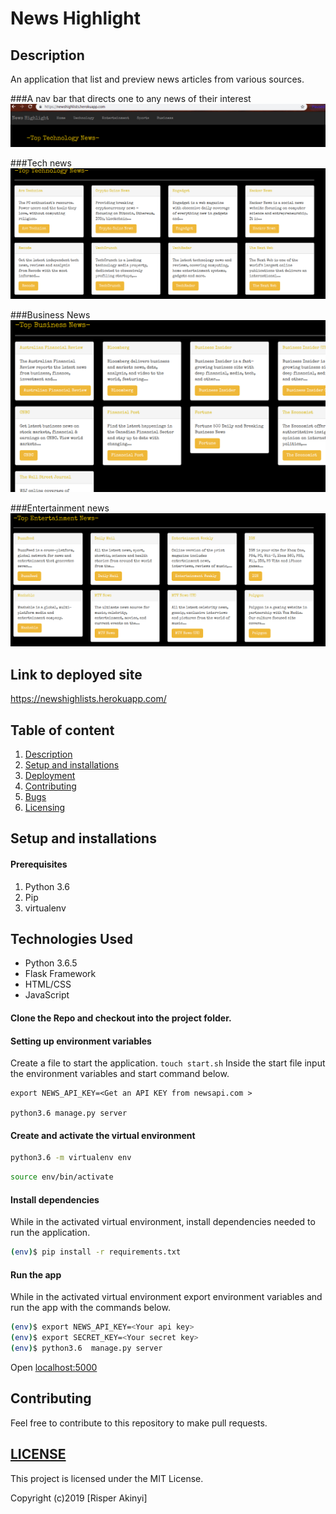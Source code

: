 # News Highlight

## Description
An application that list and preview news articles from various sources.
 
###A nav bar that directs one to any news of their interest
![Screenshot](app/static/images/nav.png)

###Tech news
![Screenshot](app/static/images/technews.png)

###Business News
![Screenshot](app/static/images/biz.png)

###Entertainment news
![Screenshot](app/static/images/ent.png)

## Link to deployed site
https://newshighlists.herokuapp.com/

## Table of content
1. [Description](#description)
2. [Setup and installations](#setup-and-installations)
3. [Deployment](#deployment)
4. [Contributing](#contributing)
5. [Bugs](#bugs)
6. [Licensing](#license)


## Setup and installations

#### Prerequisites
1. Python 3.6
2. Pip
3. virtualenv


## Technologies Used
* Python 3.6.5
* Flask Framework
* HTML/CSS
* JavaScript

#### Clone the Repo and checkout into the project folder.

#### Setting up environment variables
Create a file to start the application. `touch start.sh`
Inside the start file  input the environment variables and start command below.
```
export NEWS_API_KEY=<Get an API KEY from newsapi.com >

python3.6 manage.py server

```

#### Create and activate the virtual environment
```bash
python3.6 -m virtualenv env
```

```bash
source env/bin/activate
```

#### Install dependencies
While in the activated virtual environment, install dependencies needed to run the application.
```bash
(env)$ pip install -r requirements.txt
```

#### Run the app
While in the activated virtual environment export environment variables and run the app with the commands below.

```bash
(env)$ export NEWS_API_KEY=<Your api key>
(env)$ export SECRET_KEY=<Your secret key>
(env)$ python3.6  manage.py server
```
Open [localhost:5000](http://127.0.0.1:5000/)

## Contributing
Feel free to contribute to this repository to make pull requests.

## [LICENSE](LICENSE)
This project is licensed under the MIT License.

Copyright (c)2019 [Risper Akinyi]
